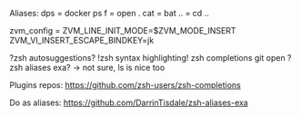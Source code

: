 Aliases:
dps = docker ps
f = open .
cat = bat
.. = cd ..

zvm_config = ZVM_LINE_INIT_MODE=$ZVM_MODE_INSERT
ZVM_VI_INSERT_ESCAPE_BINDKEY=jk

?zsh autosuggestions?
!zsh syntax highlighting!
zsh completions
git open
?zsh aliases exa? -> not sure, ls is nice too

Plugins repos:
<https://github.com/zsh-users/zsh-completions>

Do as aliases:
<https://github.com/DarrinTisdale/zsh-aliases-exa>
